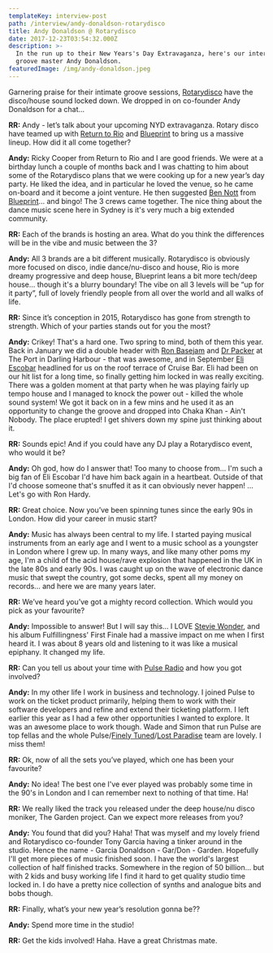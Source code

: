 ```yaml
---
templateKey: interview-post
path: /interview/andy-donaldson-rotarydisco
title: Andy Donaldson @ Rotarydisco
date: 2017-12-23T03:54:32.000Z
description: >-
  In the run up to their New Years's Day Extravaganza, here's our interview with
  groove master Andy Donaldson.
featuredImage: /img/andy-donaldson.jpeg
---
```

Garnering praise for their intimate groove sessions, [Rotarydisco](https://www.facebook.com/RotarydiscoSydney/) have the disco/house sound locked down. We dropped in on co-founder Andy Donaldson for a chat...

**RR:** Andy - let’s talk about your upcoming NYD extravaganza. Rotary disco have teamed up with [Return to Rio](https://www.facebook.com/ReturnToRio/) and [Blueprint](https://www.facebook.com/blueprintentsydney) to bring us a massive lineup. How did it all come together? 

**Andy:** Ricky Cooper from Return to Rio and I are good friends.  We were at a birthday lunch a couple of months back and I was chatting to him about some of the Rotarydisco plans that we were cooking up for a new year’s day party.  He liked the idea, and in particular he loved the venue, so he came on-board and it become a joint venture.  He then suggested [Ben Nott](https://www.facebook.com/djbennott/) from [Blueprint](https://www.facebook.com/blueprintentsydney)... and bingo!  The 3 crews came together.  The nice thing about the dance music scene here in Sydney is it's very much a big extended community. 

**RR:** Each of the brands is hosting an area. What do you think the differences will be in the vibe and music between the 3? 

**Andy:** All 3 brands are a bit different musically.  Rotarydisco is obviously more focused on disco, indie dance/nu-disco and house, Rio is more dreamy progressive and deep house,  Blueprint leans a bit more tech/deep house... though it's a blurry boundary!  The vibe on all 3 levels will be “up for it party”, full of lovely friendly people from all over the world and all walks of life.

**RR:** Since it’s conception in 2015, Rotarydisco has gone from strength to strength. Which of your parties stands out for you the most? 

**Andy:** Crikey!  That's a hard one.  Two spring to mind, both of them this year.  Back in January we did a double header with [Ron Basejam](https://www.facebook.com/RonBasejam/) and [Dr Packer](https://www.facebook.com/drpackeredits/) at The Port in Darling Harbour - that was awesome, and in September [Eli Escobar](https://www.facebook.com/DJEliEscobar/) headlined for us on the roof terrace of Cruise Bar.  Eli had been on our hit list for a long time, so finally getting him locked in was really exciting.  There was a golden moment at that party when he was playing fairly up tempo house and I managed to knock the power out - killed the whole sound system!  We got it back on in a few mins and he used it as an opportunity to change the groove and dropped into Chaka Khan - Ain't Nobody.  The place erupted!  I get shivers down my spine just thinking about it.

**RR:** Sounds epic! And if you could have any DJ play a Rotarydisco event, who would it be?  

**Andy:** Oh god, how do I answer that!  Too many to choose from... I'm such a big fan of Eli Escobar I'd have him back again in a heartbeat.  Outside of that I'd choose someone that's snuffed it as it can obviously never happen! ... Let's go with Ron Hardy. 

**RR:** Great choice. Now you’ve been spinning tunes since the early 90s in London. How did your career in music start? 

**Andy:** Music has always been central to my life.  I started paying musical instruments from an early age and I went to a music school as a youngster in London where I grew up.  In many ways, and like many other poms my age, I'm a child of the acid house/rave explosion that happened in the UK in the late 80s and early 90s.  I was caught up on the wave of electronic dance music that swept the country, got some decks, spent all my money on records... and here we are many years later.

**RR:** We’ve heard you’ve got a mighty record collection. Which would you pick as your favourite? 

**Andy:** Impossible to answer!  But I will say this... I LOVE [Stevie Wonder](https://www.facebook.com/StevieWonder/), and his album Fulfillingness' First Finale had a massive impact on me when I first heard it.  I was about 8 years old and listening to it was like a musical epiphany.  It changed my life.    

**RR:** Can you tell us about your time with [Pulse Radio](https://www.facebook.com/PulseGlobal/) and how you got involved? 

**Andy:** In my other life I work in business and technology.  I joined Pulse to work on the ticket product primarily, helping them to work with their software developers and refine and extend their ticketing platform.  I left earlier this year as I had a few other opportunities I wanted to explore. It was an awesome place to work though.  Wade and Simon that run Pulse are top fellas and the whole Pulse/[Finely Tuned](https://www.facebook.com/FinelyTunedAU/)/[Lost Paradise](https://www.facebook.com/LostParadiseAU/) team are lovely.  I miss them!

**RR:** Ok, now of all the sets you’ve played, which one has been your favourite? 

**Andy:** No idea! The best one I've ever played was probably some time in the 90's in London and I can remember next to nothing of that time. Ha!  

**RR:** We really liked the track you released under the deep house/nu disco moniker, The Garden project. Can we expect more releases from you? 

**Andy:** You found that did you?  Haha!  That was myself and my lovely friend and Rotarydisco co-founder Tony Garcia having a tinker around in the studio.  Hence the name - Garcia Donaldson - Gar/Don - Garden.  Hopefully I'll get more pieces of music finished soon.  I have the world's largest collection of half finished tracks.  Somewhere in the region of 50 billion... but with 2 kids and busy working life I find it hard to get quality studio time locked in.  I do have a pretty nice collection of synths and analogue bits and bobs though.

**RR:** Finally, what’s your new year’s resolution gonna be??

**Andy:** Spend more time in the studio!

**RR:** Get the kids involved! Haha. Have a great Christmas mate.

